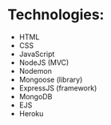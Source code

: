 # Technologies:

* HTML
* CSS
* JavaScript
* NodeJS (MVC)
* Nodemon
* Mongoose (library)
* ExpressJS (framework)
* MongoDB
* EJS
* Heroku